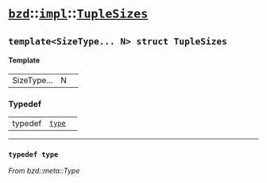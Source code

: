 # [`bzd`](../../../index.md)::[`impl`](../../index.md)::[`TupleSizes`](../index.md)

## `template<SizeType... N> struct TupleSizes`

#### Template
||||
|---:|:---|:---|
|SizeType...|N||
### Typedef
||||
|---:|:---|:---|
|typedef|[`type`](./index.md)||
------
### `typedef type`
*From bzd::meta::Type*


